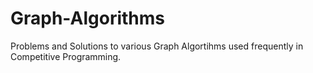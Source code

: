 # Graph-Algorithms
Problems and Solutions to various Graph Algortihms used frequently in Competitive Programming.
